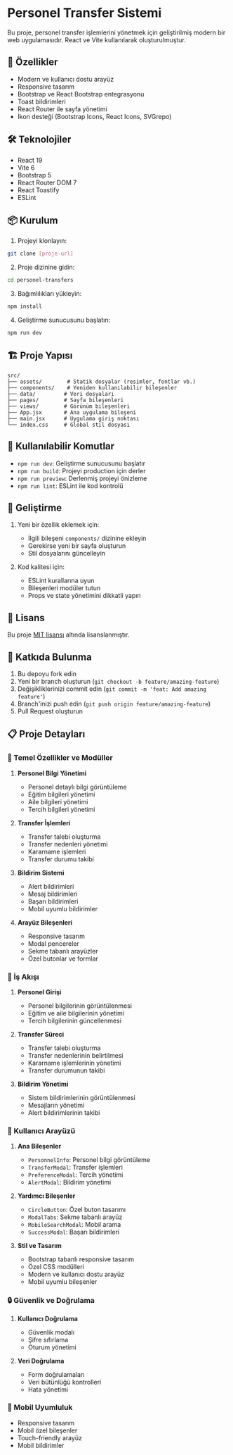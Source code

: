 # Personel Transfer Sistemi

Bu proje, personel transfer işlemlerini yönetmek için geliştirilmiş modern bir web uygulamasıdır. React ve Vite kullanılarak oluşturulmuştur.

## 🚀 Özellikler

- Modern ve kullanıcı dostu arayüz
- Responsive tasarım
- Bootstrap ve React Bootstrap entegrasyonu
- Toast bildirimleri
- React Router ile sayfa yönetimi
- İkon desteği (Bootstrap Icons, React Icons, SVGrepo)

## 🛠️ Teknolojiler

- React 19
- Vite 6
- Bootstrap 5
- React Router DOM 7
- React Toastify
- ESLint

## 📦 Kurulum

1. Projeyi klonlayın:
```bash
git clone [proje-url]
```

2. Proje dizinine gidin:
```bash
cd personel-transfers
```

3. Bağımlılıkları yükleyin:
```bash
npm install
```

4. Geliştirme sunucusunu başlatın:
```bash
npm run dev
```

## 🏗️ Proje Yapısı

```
src/
├── assets/        # Statik dosyalar (resimler, fontlar vb.)
├── components/    # Yeniden kullanılabilir bileşenler
├── data/         # Veri dosyaları
├── pages/        # Sayfa bileşenleri
├── views/        # Görünüm bileşenleri
├── App.jsx       # Ana uygulama bileşeni
├── main.jsx      # Uygulama giriş noktası
└── index.css     # Global stil dosyası
```

## 🚀 Kullanılabilir Komutlar

- `npm run dev`: Geliştirme sunucusunu başlatır
- `npm run build`: Projeyi production için derler
- `npm run preview`: Derlenmiş projeyi önizleme
- `npm run lint`: ESLint ile kod kontrolü

## 🔧 Geliştirme

1. Yeni bir özellik eklemek için:
   - İlgili bileşeni `components/` dizinine ekleyin
   - Gerekirse yeni bir sayfa oluşturun
   - Stil dosyalarını güncelleyin

2. Kod kalitesi için:
   - ESLint kurallarına uyun
   - Bileşenleri modüler tutun
   - Props ve state yönetimini dikkatli yapın

## 📝 Lisans

Bu proje [MIT lisansı](LICENSE) altında lisanslanmıştır.

## 👥 Katkıda Bulunma

1. Bu depoyu fork edin
2. Yeni bir branch oluşturun (`git checkout -b feature/amazing-feature`)
3. Değişikliklerinizi commit edin (`git commit -m 'feat: Add amazing feature'`)
4. Branch'inizi push edin (`git push origin feature/amazing-feature`)
5. Pull Request oluşturun

## 📋 Proje Detayları

### 🎯 Temel Özellikler ve Modüller

1. **Personel Bilgi Yönetimi**
   - Personel detaylı bilgi görüntüleme
   - Eğitim bilgileri yönetimi
   - Aile bilgileri yönetimi
   - Tercih bilgileri yönetimi

2. **Transfer İşlemleri**
   - Transfer talebi oluşturma
   - Transfer nedenleri yönetimi
   - Kararname işlemleri
   - Transfer durumu takibi

3. **Bildirim Sistemi**
   - Alert bildirimleri
   - Mesaj bildirimleri
   - Başarı bildirimleri
   - Mobil uyumlu bildirimler

4. **Arayüz Bileşenleri**
   - Responsive tasarım
   - Modal pencereler
   - Sekme tabanlı arayüzler
   - Özel butonlar ve formlar

### 🔄 İş Akışı

1. **Personel Girişi**
   - Personel bilgilerinin görüntülenmesi
   - Eğitim ve aile bilgilerinin yönetimi
   - Tercih bilgilerinin güncellenmesi

2. **Transfer Süreci**
   - Transfer talebi oluşturma
   - Transfer nedenlerinin belirtilmesi
   - Kararname işlemlerinin yönetimi
   - Transfer durumunun takibi

3. **Bildirim Yönetimi**
   - Sistem bildirimlerinin görüntülenmesi
   - Mesajların yönetimi
   - Alert bildirimlerinin takibi

### 🎨 Kullanıcı Arayüzü

1. **Ana Bileşenler**
   - `PersonnelInfo`: Personel bilgi görüntüleme
   - `TransferModal`: Transfer işlemleri
   - `PreferenceModal`: Tercih yönetimi
   - `AlertModal`: Bildirim yönetimi

2. **Yardımcı Bileşenler**
   - `CircleButton`: Özel buton tasarımı
   - `ModalTabs`: Sekme tabanlı arayüz
   - `MobileSearchModal`: Mobil arama
   - `SuccessModal`: Başarı bildirimleri

3. **Stil ve Tasarım**
   - Bootstrap tabanlı responsive tasarım
   - Özel CSS modülleri
   - Modern ve kullanıcı dostu arayüz
   - Mobil uyumlu bileşenler

### 🔒 Güvenlik ve Doğrulama

1. **Kullanıcı Doğrulama**
   - Güvenlik modalı
   - Şifre sıfırlama
   - Oturum yönetimi

2. **Veri Doğrulama**
   - Form doğrulamaları
   - Veri bütünlüğü kontrolleri
   - Hata yönetimi

### 📱 Mobil Uyumluluk

- Responsive tasarım
- Mobil özel bileşenler
- Touch-friendly arayüz
- Mobil bildirimler
